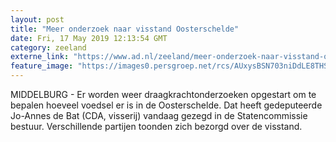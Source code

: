 ```yaml
---
layout: post
title: "Meer onderzoek naar visstand Oosterschelde"
date: Fri, 17 May 2019 12:13:54 GMT
category: zeeland
externe_link: "https://www.ad.nl/zeeland/meer-onderzoek-naar-visstand-oosterschelde~a7a3e704/"
feature_image: "https://images0.persgroep.net/rcs/AUxysBSN703niDdLE8THSWqgudA/diocontent/143428761/_fitwidth/400/?appId=21791a8992982cd8da851550a453bd7f&quality=0.7"
---
```


MIDDELBURG - Er worden weer draagkrachtonderzoeken opgestart om te bepalen hoeveel voedsel er is in de Oosterschelde. Dat heeft gedeputeerde Jo-Annes de Bat (CDA, visserij) vandaag gezegd in de Statencommissie bestuur. Verschillende partijen toonden zich bezorgd over de visstand.
